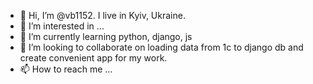 - 👋 Hi, I’m @vb1152. I live in Kyiv, Ukraine.  
- 👀 I’m interested in ...
- 🌱 I’m currently learning python, django, js 
- 💞️ I’m looking to collaborate on loading data from 1c to django db and create convenient app for my work. 
- 📫 How to reach me ...

<!---
vb1152/vb1152 is a ✨ special ✨ repository because its `README.md` (this file) appears on your GitHub profile.
You can click the Preview link to take a look at your changes.
--->

